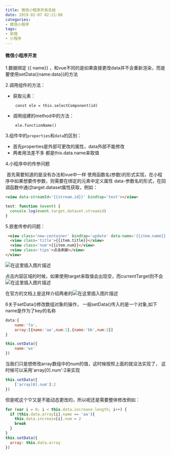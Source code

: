 ```yaml
---
title: 微信小程序开发总结
date: 2019-02-07 02:21:08
categories: 
- 微信小程序
tags:
- 前端
- 小程序
---
```


#### 微信小程序开发

1.数据绑定 {{ name}} ，和vue不同的是如果直接更改data并不会重新渲染，而是要使用setData({name:data})的方法

2.调用组件的方法：

- 获取元素：

  ```
   const ele = this.selectComponent(id)
  ```

- 调用组建的method中的方法：

  ```
   ele.functionName()
  ```

3.组件中的`properties`和`data`的区别：

- 首先properties是外部可更改的属性，data外部不能修改
- 两者用法差不多 都是this.data.name来取值

4.小程序中的传参问题

​	首先需要知道的是没有办法和vue中一样 使用函数名(参数)的形式实现，在小程序中如果想要传参数，则需要在绑定的元素中定义属性 data-参数名的形式，在回调函数中通过target.dataset属性获取，例如：

```html
<view data-streamId='{{stream.id}}' bindtap='test'></view>
```

```javascript
test: function (event) {
  console.log(event.target.dataset.streamid)
}
```

5.嵌套传参的问题：

```html
 <view class='new-container' bindtap='update' data-name='{{item.name}}'>
  <view class='title'>{{item.title}}</view>
  <view class='num'>{{item.num}}</view>
  <view class='tips'>点击刷新</view>
</view>
```
 ![在这里插入图片描述](https://img-blog.csdnimg.cn/20190227130645676.png)

点击内容区域的时候，如果使用target来取值会出现空，而currentTarget则不会
![在这里插入图片描述](https://img-blog.csdnimg.cn/20190227130737881.png)

在官方的文档上是这样介绍两者的![在这里插入图片描述](https://img-blog.csdnimg.cn/20190227130757825.png)


6关于setData()修改数组对象的操作， 一般setData()传入的是一个对象,如下name是作为了key的名称

```javascript
data:{
    name:'fa',
    array:[{name:'aa',num:1},{name:'bb',num:2}]
}

this.setData({
    name:'wx'
})
```

当我们只是想修改array数组中的num的值，这时候按照上面的就没法实现了， 这时候可以采用'array[0].num':2来实现

```javascript
this.setData({
    ['array[0].num']:2
})
```

但是呢这个’0‘又是不能动态更改的，所以呢还是需要整体修改例如：

```javascript
for (var i = 0; i < this.data.increase.length; i++) {
  if (this.data.array[i].name == 'aa'){
    this.data.increase[i].num = 2
    break
  }
}
this.setData({
  array: this.data.array
})
```


